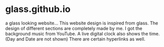 # glass.github.io
a glass looking website...
This website design is inspired from glass.
The design of different sections are completely made by me.
I got the background music from YouTube. 
A live digital clock also shows the time. (Day and Date are not shown)
There are certain hyperlinks as well.
